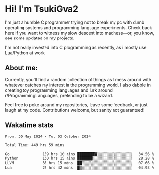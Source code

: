 # Hi! I'm TsukiGva2

I'm just a humble C programmer trying not to break my pc with dumb operating systems and programming language experiments. Check back here if you want to witness my slow descent into madness—or, you know, see some updates on my projects.

I'm not really invested into C programming as recently, as i mostly use Lua/Python at work.

## About me:

Currently, you'll find a random collection of things as I mess around with whatever catches my interest in the programming world. I also dabble in creating toy programming languages and lurk around r/ProgrammingLanguages, pretending to be a wizard.

Feel free to poke around my repositories, leave some feedback, or just laugh at my code. Contributions welcome, but sanity not guaranteed!

## Wakatime stats
<!--START_SECTION:waka-->

```txt
From: 30 May 2024 - To: 03 October 2024

Total Time: 449 hrs 59 mins

Go               159 hrs 10 mins ████████▓░░░░░░░░░░░░░░░░   34.56 %
Python           130 hrs 15 mins ███████░░░░░░░░░░░░░░░░░░   28.28 %
LLVM             35 hrs 15 mins  ██░░░░░░░░░░░░░░░░░░░░░░░   07.66 %
Lua              22 hrs 42 mins  █▒░░░░░░░░░░░░░░░░░░░░░░░   04.93 %
```

<!--END_SECTION:waka-->
